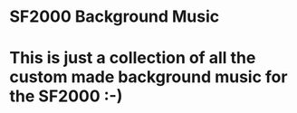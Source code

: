 # SF2000 Background Music

#  This is just a collection of all the custom made background music for the SF2000 :-)
